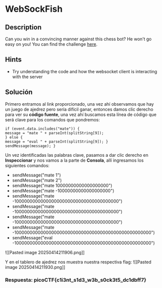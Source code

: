 # WebSockFish

## Description

Can you win in a convincing manner against this chess bot? He won't go easy on you! You can find the challenge [here](http://verbal-sleep.picoctf.net:60291/).

## Hints

* Try understanding the code and how the websocket client is interacting with the server

## Solución

Primero entramos al link proporcionado, una vez ahí observamos que hay un juego de ajedrez pero sería difícil ganar, entonces damos clic derecho para ver su **código fuente**, una vez ahí buscamos esta línea de código que será clave para los comandos que pondremos:

```
if (event.data.includes("mate")) {
message = "mate " + parseInt(splitString[9]); 
} else { 
message = "eval " + parseInt(splitString[9]); } 
sendMessage(message); }
```

Un vez identificadas las palabras clave, pasamos a dar clic derecho en **Inspeccionar** y nos vamos a la parte de **Consola**, allí ingresamos los siguientes comandos:
* sendMessage("mate 1")
* sendMessage("mate 2")
* sendMessage("mate 10000000000000000000")
* sendMessage("mate -10000000000000000000")
* sendMessage("mate -100000000000000000000000000000000000000")
* sendMessage("mate -100000000000000000000000000000000000000")
* sendMessage("mate -100000000000000000000000000000000000000")
* sendMessage("mate -100000000000000000000000000000000000000000000000000")
* sendMessage("eval -100000000000000000000000000000000000000000000000000")

![[Pasted image 20250414211906.png]]

Y en el tablero de ajedrez nos muestra nuestra respectiva flag:
![[Pasted image 20250414211930.png]]

### Respuesta: picoCTF{c1i3nt_s1d3_w3b_s0ck3t5_dc1dbff7}